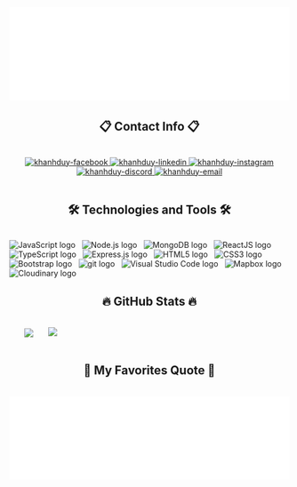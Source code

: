 <!-- from trungquandev -->
<a href="#" target="_blank">
  <img src="svg/topBackground.svg" width="1200" alt="topBackground-official" />
</a>

<h2 align="center">📋 Contact Info 📋</h2>
<br>
<!-- https://icons8.com -->
<div align="center">
  <a href="https://www.facebook.com/profile.php?id=100019350275527" target="blank">
    <img src="https://img.icons8.com/bubbles/100/000000/facebook-new.png" alt="khanhduy-facebook" />
  </a>
  <a href="https://www.linkedin.com/in/duy-nguyen-9ab8472a9" target="blank">
    <img src="https://img.icons8.com/bubbles/100/000000/linkedin.png" alt="khanhduy-linkedin" />
  </a>
  <a href="#" target="blank">
    <img src="https://img.icons8.com/bubbles/100/000000/instagram.png" alt="khanhduy-instagram" />
  </a>
    <a href="https://discord.gg/y9NY3h3B" target="top">
    <img src="https://img.icons8.com/bubbles/100/000000/discord.png" alt="khanhduy-discord" />
  </a>
  <a href="mailto:khanhduyxtkd@gmail.com" target="top">
    <img src="https://img.icons8.com/bubbles/100/000000/apple-mail.png" alt="khanhduy-email" />
  </a>
</div>

<br>
<h2 align="center">🛠 Technologies and Tools 🛠</h2>
<br>
<!-- https://simpleicons.org/ -->
<span><img src="https://img.shields.io/badge/JavaScript-282C34?logo=javascript&logoColor=F7DF1E" alt="JavaScript logo" title="JavaScript" height="25" /></span>
&nbsp;
<span><img src="https://img.shields.io/badge/Node.js-282C34?logo=node.js&logoColor=00F200" alt="Node.js logo" title="Node.js" height="25" /></span>
&nbsp;
<span><img src="https://img.shields.io/badge/MongoDB-282C34?logo=mongodb&logoColor=47A248" alt="MongoDB logo" title="MongoDB" height="25" /></span>
&nbsp;
<span><img src="https://img.shields.io/badge/ReactJS-282C34?logo=react&logoColor=61DAFB" alt="ReactJS logo" title="ReactJS" height="25" /></span>
&nbsp;
<span><img src="https://img.shields.io/badge/TypeScript-282C34?logo=typescript&logoColor=3178C6" alt="TypeScript logo" title="TypeScript" height="25" /></span>
&nbsp;
<span><img src="https://img.shields.io/badge/Express-282C34?logo=express&logoColor=FFFFFF" alt="Express.js logo" title="Express.js" height="25" /></span>
&nbsp;
<span><img src="https://img.shields.io/badge/HTML5-282C34?logo=html5&logoColor=E34F26" alt="HTML5 logo" title="HTML5" height="25" /></span>
&nbsp;
<span><img src="https://img.shields.io/badge/CSS3-282C34?logo=css3&logoColor=1572B6" alt="CSS3 logo" title="CSS3" height="25" /></span>
&nbsp;
<span><img src="https://img.shields.io/badge/Bootstrap-282C34?logo=bootstrap&logoColor=7952B3" alt="Bootstrap logo" title="Bootstrap" height="25" /></span>
&nbsp;
<span><img src="https://img.shields.io/badge/git-282C34?logo=git&logoColor=F05032" alt="git logo" title="git" height="25" /></span>
&nbsp;
<span><img src="https://img.shields.io/badge/VS%20Code-282C34?logo=visual-studio-code&logoColor=007ACC" alt="Visual Studio Code logo" title="Visual Studio Code" height="25" /></span>
&nbsp;
<span><img src="https://img.shields.io/badge/Mapbox-282C34?logo=mapbox&logoColor=FFFFFF" alt="Mapbox logo" title="Mapbox" height="25" /></span>
&nbsp;
<span><img src="https://img.shields.io/badge/Cloudinary-282C34?logo=cloudinary&logoColor=3448C5" alt="Cloudinary logo" title="Cloudinary" height="25" /></span>
&nbsp;

<br>
<h2 align="center">🔥 GitHub Stats 🔥</h2>
<!-- https://github.com/anuraghazra/github-readme-stats -->
<br>
<div align=center>
  <a href="#" title="NilK-Duy">
    <img width="315" align="center" src="https://github-readme-stats.vercel.app/api/top-langs/?username=NilK-Duy&hide=c%23,powershell,Mathematica,Ruby,Objective-C,Objective-C%2b%2b,Cuda&title_color=61dafb&text_color=ffffff&icon_color=61dafb&bg_color=20232a&langs_count=8&layout=compact&border_color=61dafb&hide_border=true" />
  </a>
  <a href="#" title="NilK-Duy">
    <img align="right" width="434" src="https://github-readme-stats.vercel.app/api?username=NilK-Duy&show_icons=true&theme=react&border_color=61dafb&hide_border=true" />
  </a>
</div>

<br>
<h2 align="center">📑 My Favorites Quote 📑</h2>
<br>
<a href="#" target="_blank">
  <img src="svg/quotes.svg" width="846" height="150" alt="official" />
</a>
